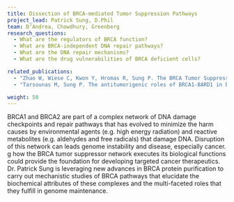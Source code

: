 ```yaml
---
title: Dissection of BRCA-mediated Tumor Suppression Pathways
project_lead: Patrick Sung, D.Phil 
team: D’Andrea, Chowdhury, Greenberg
research_questions: 
  - What are the regulators of BRCA function?
  - What are BRCA-independent DNA repair pathways?
  - What are the DNA repair mechanisms?
  - What are the drug vulnerabilities of BRCA deficient cells?

related_publications:
  - "Zhao W, Wiese C, Kwon Y, Hromas R, Sung P. The BRCA Tumor Suppressor Network in Chromosome Damage Repair by Homologous Recombination. Annu Rev Biochem. 2019 Jun 20;88:221-245. doi: 10.1146/annurev-biochem-013118-111058. Epub 2019 Mar 27. PMID: 30917004; PMCID: PMC7004434."
  - "Tarsounas M, Sung P. The antitumorigenic roles of BRCA1-BARD1 in DNA repair and replication. Nat Rev Mol Cell Biol. 2020 May;21(5):284-299. doi: 10.1038/s41580-020-0218-z. Epub 2020 Feb 24. PMID: 32094664; PMCID: PMC7204409."

weight: 50
---
```

BRCA1 and BRCA2 are part of a complex network of DNA damage checkpoints and repair pathways that has evolved to minimize the harm causes by environmental agents (e.g. high energy radiation) and reactive metabolites (e.g. aldehydes and free radicals) that damage DNA. Disruption of this network can leads genome instability and disease, especially cancer. g how the BRCA tumor suppressor network executes its biological functions could provide the foundation for developing targeted cancer therapeutics. Dr. Patrick Sung is leveraging new advances in BRCA protein purification to carry out mechanistic studies of BRCA pathways that elucidate the biochemical attributes of these complexes and the multi-faceted roles that they fulfill in genome maintenance.